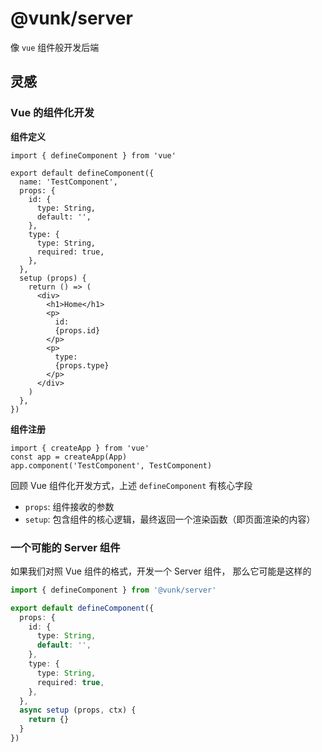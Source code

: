 # @vunk/server

像 `vue` 组件般开发后端

## 灵感

### Vue 的组件化开发

**组件定义**

```tsx
import { defineComponent } from 'vue'

export default defineComponent({
  name: 'TestComponent',
  props: {
    id: {
      type: String,
      default: '',
    },
    type: {
      type: String,
      required: true,
    },
  },
  setup (props) {
    return () => (
      <div>
        <h1>Home</h1>
        <p>
          id:
          {props.id}
        </p>
        <p>
          type:
          {props.type}
        </p>
      </div>
    )
  },
})
```

**组件注册**

```tsx
import { createApp } from 'vue'
const app = createApp(App)
app.component('TestComponent', TestComponent)
```

回顾 Vue 组件化开发方式，上述 `defineComponent` 有核心字段

+ `props`: 组件接收的参数
+ `setup`: 包含组件的核心逻辑，最终返回一个渲染函数（即页面渲染的内容）

### 一个可能的 Server 组件

如果我们对照 Vue 组件的格式，开发一个 Server 组件， 那么它可能是这样的

```ts
import { defineComponent } from '@vunk/server'

export default defineComponent({
  props: {
    id: {
      type: String,
      default: '',
    },
    type: {
      type: String,
      required: true,
    },
  },
  async setup (props, ctx) {
    return {}
  }
})
```
